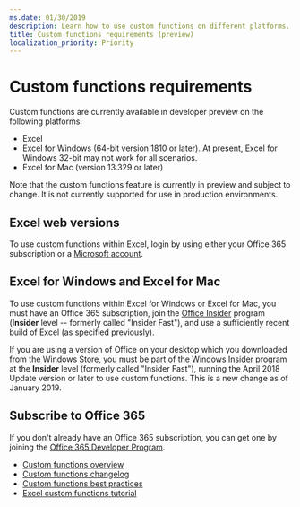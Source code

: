 ```yaml
---
ms.date: 01/30/2019
description: Learn how to use custom functions on different platforms.
title: Custom functions requirements (preview)
localization_priority: Priority
---
```

# Custom functions requirements

Custom functions are currently available in developer preview on the following platforms:

- Excel
- Excel for Windows (64-bit version 1810 or later). At present, Excel for Windows 32-bit may not work for all scenarios.
- Excel for Mac (version 13.329 or later)

Note that the custom functions feature is currently in preview and subject to change. It is not currently supported for use in production environments.

## Excel web versions
To use custom functions within Excel, login by using either your Office 365 subscription or a [Microsoft account](https://account.microsoft.com/account). 

## Excel for Windows and Excel for Mac
To use custom functions within Excel for Windows or Excel for Mac, you must have an Office 365 subscription, join the [Office Insider](https://products.office.com/office-insider) program (**Insider** level -- formerly called "Insider Fast"), and use a sufficiently recent build of Excel (as specified previously).

If you are using a version of Office on your desktop which you downloaded from the Windows Store, you must be part of the [Windows Insider](https://insider.windows.com/) program at the **Insider** level (formerly called "Insider Fast"), running the April 2018 Update version or later to use custom functions. This is a new change as of January 2019.

## Subscribe to Office 365
If you don't already have an Office 365 subscription, you can get one by joining the [Office 365 Developer Program](https://developer.microsoft.com/en-us/office/dev-program).


* [Custom functions overview](custom-functions-overview.md)
* [Custom functions changelog](custom-functions-changelog.md)
* [Custom functions best practices](custom-functions-best-practices.md)
* [Excel custom functions tutorial](../tutorials/excel-tutorial-create-custom-functions.md)
